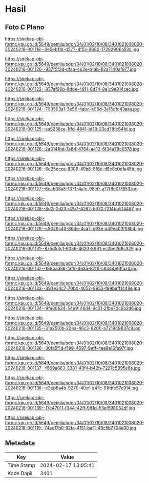 # Hasil

## Foto C Plano

https://sirekap-obj-formc.kpu.go.id/5649/pemilu/pdpr/34/01/02/10/08/3401021008020-20240216-001118--0e5eb11d-d377-4f5a-9680-17292906a59c.jpg

https://sirekap-obj-formc.kpu.go.id/5649/pemilu/pdpr/34/01/02/10/08/3401021008020-20240216-001120--937f5f3d-dfaa-4d2e-b1ab-82a7140af977.jpg

https://sirekap-obj-formc.kpu.go.id/5649/pemilu/pdpr/34/01/02/10/08/3401021008020-20240216-001122--837af96b-8dde-4911-8d74-8a1c9e814cec.jpg

https://sirekap-obj-formc.kpu.go.id/5649/pemilu/pdpr/34/01/02/10/08/3401021008020-20240216-001124--700503a1-3e56-4abc-a06d-3e15dfc43aaa.jpg

https://sirekap-obj-formc.kpu.go.id/5649/pemilu/pdpr/34/01/02/10/08/3401021008020-20240216-001125--aa5238ce-1ffd-4841-bf18-20cd78fc64fd.jpg

https://sirekap-obj-formc.kpu.go.id/5649/pemilu/pdpr/34/01/02/10/08/3401021008020-20240216-001126--2a3141bd-7a84-4764-a410-6f34a79c0578.jpg

https://sirekap-obj-formc.kpu.go.id/5649/pemilu/pdpr/34/01/02/10/08/3401021008020-20240216-001126--6e25dcca-8309-49b8-8f6d-d8c8c0dfa45b.jpg

https://sirekap-obj-formc.kpu.go.id/5649/pemilu/pdpr/34/01/02/10/08/3401021008020-20240216-001127--6cab08a8-1371-4afc-98e0-a77f6e0f7653.jpg

https://sirekap-obj-formc.kpu.go.id/5649/pemilu/pdpr/34/01/02/10/08/3401021008020-20240216-001128--8d2c2d23-d7b7-4262-b670-f214bb514467.jpg

https://sirekap-obj-formc.kpu.go.id/5649/pemilu/pdpr/34/01/02/10/08/3401021008020-20240216-001129--c5029c40-86de-4ca7-b93e-a49ea03f08b4.jpg

https://sirekap-obj-formc.kpu.go.id/5649/pemilu/pdpr/34/01/02/10/08/3401021008020-20240216-001131--875d53c1-6056-4620-8661-ec2be268c329.jpg

https://sirekap-obj-formc.kpu.go.id/5649/pemilu/pdpr/34/01/02/10/08/3401021008020-20240216-001132--188bad86-faf9-4635-87f6-c8344e6ffaa4.jpg

https://sirekap-obj-formc.kpu.go.id/5649/pemilu/pdpr/34/01/02/10/08/3401021008020-20240216-001133--393e34c7-70b0-4052-9953-f99baff1448e.jpg

https://sirekap-obj-formc.kpu.go.id/5649/pemilu/pdpr/34/01/02/10/08/3401021008020-20240216-001134--9fe80624-54e9-46d4-9c31-2fbe70c9b2d6.jpg

https://sirekap-obj-formc.kpu.go.id/5649/pemilu/pdpr/34/01/02/10/08/3401021008020-20240216-001135--31a2501b-20ea-46c3-8200-a721949837c9.jpg

https://sirekap-obj-formc.kpu.go.id/5649/pemilu/pdpr/34/01/02/10/08/3401021008020-20240216-001136--30fa5f1d-f199-4697-9eff-4ee8e16fa97f.jpg

https://sirekap-obj-formc.kpu.go.id/5649/pemilu/pdpr/34/01/02/10/08/3401021008020-20240216-001137--f669a683-3381-40f4-b42b-7227c5895e6a.jpg

https://sirekap-obj-formc.kpu.go.id/5649/pemilu/pdpr/34/01/02/10/08/3401021008020-20240216-001138--e3eb6a4b-9270-40cf-b47c-91fdfe57e914.jpg

https://sirekap-obj-formc.kpu.go.id/5649/pemilu/pdpr/34/01/02/10/08/3401021008020-20240216-001139--17c47011-f344-42ff-981d-53ef598052df.jpg

https://sirekap-obj-formc.kpu.go.id/5649/pemilu/pdpr/34/01/02/10/08/3401021008020-20240216-001119--74ac17b0-92fa-4151-baf1-46c5b7704a00.jpg


## Metadata

| Key        | Value               |
| ---------- | ------------------- |
| Time Stamp | 2024-02-17 13:05:41 |
| Kode Dapil | 3401                |



